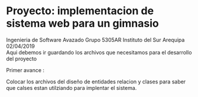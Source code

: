 # Proyecto: implementacion de sistema web para un gimnasio
Ingenieria de Software Avazado  Grupo 5305AR   Instituto del Sur Arequipa   02/04/2019 <br>
Aqui debemos ir guardando los archivos que necesitamos para el desarrollo del proyecto <br>

Primer avance :

Colocar los archivos del diseño de entidades relacion y clases para saber que calses estan utilziando para implentar el sistema.

